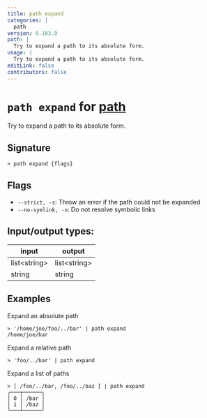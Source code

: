 ```yaml
---
title: path expand
categories: |
  path
version: 0.103.0
path: |
  Try to expand a path to its absolute form.
usage: |
  Try to expand a path to its absolute form.
editLink: false
contributors: false
---
```

<!-- This file is automatically generated. Please edit the command in https://github.com/nushell/nushell instead. -->

# `path expand` for [path](/commands/categories/path.md)

<div class='command-title'>Try to expand a path to its absolute form.</div>

## Signature

```> path expand {flags} ```

## Flags

 -  `--strict, -s`: Throw an error if the path could not be expanded
 -  `--no-symlink, -n`: Do not resolve symbolic links


## Input/output types:

| input        | output       |
| ------------ | ------------ |
| list\<string\> | list\<string\> |
| string       | string       |
## Examples

Expand an absolute path
```nu
> '/home/joe/foo/../bar' | path expand
/home/joe/bar
```

Expand a relative path
```nu
> 'foo/../bar' | path expand

```

Expand a list of paths
```nu
> [ /foo/../bar, /foo/../baz ] | path expand
╭───┬──────╮
│ 0 │ /bar │
│ 1 │ /baz │
╰───┴──────╯

```

